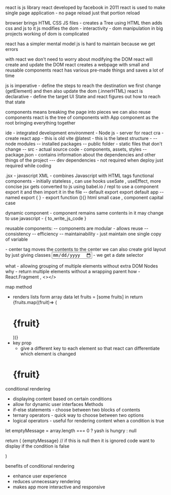 react is js library
react developed by facebook in 2011
react is used to make single page application - no page reload just that portion reload

browser brings HTML CSS JS files - creates a Tree using HTML then adds css and js to it
js modifies the dom - interactivity - dom manipulation
in big projects working of dom is complicated

react has a simpler mental model
js is hard to maintain because we get errors

with react we don't need to worry about modifying the DOM react will create and update the DOM
react creates a webpage with small and reusable components
react has various pre-made things and saves a lot of time

js is imperative - define the steps to reach the destination we first change (getElement) and then also update the dom (.innerHTML)
react is declarative - define the target UI State and react figures out how to reach that state

components means breaking the page into pieces
we can also reuse components
react is the tree of components with App component as the root bringing everything together

ide - integrated development environment - Node js - server for react
cra - create react app - this is old
vite @latest - this is the latest
structure -
-- node modules
-- installed packages
-- public folder - static files that don't change
-- src - actual source code - components, assets, styles
-- package.json - contains information about the dependencies and other things of the project
--- dev dependencies - not required when deploy just required while coding

.jsx - javascript XML - combines Javascript with HTML tags
functional components - initially stateless , can use hooks useSate , useEffect, more concise
jsx gets converted to js using babel.io / repl
to use a component export it and then import it in the file
-- default export export default app
-- named export { } - export function (){}
html small case , component capital case

dynamic component - component remains same contents in it may change
to use javascript - { to_write_js_code }

reusable components:
-- components are modular - allows reuse
-- consistency
-- efficiency
-- maintainability - just maintain one single copy of variable

<center></center> - center tag moves the contents to the center
we can also create grid layout by just giving classes
<input type="date"> - we get a date selector

what - allowing grouping of multiple elements without extra DOM Nodes
why - return multiple elements without a wrapping parent
how - React.Fragment , <></>

map method

- renders lists form array data
  let fruits = [some fruits]
  in return
  {fruits.map((fruit)=> (<h1>{fruit}</h1>))}
- key prop
  - give a different key to each element so that react can differentiate which element is changed
  <h1 key={item}>{fruit}</h1>

conditional rendering

- displaying content based on certain conditions
- allow for dynamic user interfaces
  Methods
- if-else statements - choose between two blocks of contents
- ternary operators - quick way to choose between two options
- logical operators - useful for rendering content when a condition is true

let emptyMessage = array.length === 0 ? yash is hungry : null

return (
{emptyMessage} // if this is null then it is ignored
code want to display if the condition is false

)

benefits of conditional rendering

- enhance user experience
- reduces unnecessary rendering
- makes app more interactive and responsive
